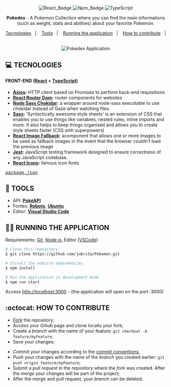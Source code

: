 <div align="center">

![React_Badge](https://img.shields.io/badge/web-react-ff69b4) ![Npm_Badge](https://img.shields.io/badge/npm-6.14.5-red)  ![TypeScript](https://img.shields.io/badge/%3C%2F%3E-typescript-blue)
</div>

<p align="center">
<strong>Pokedex</strong> - A Pokemon Collection where you can find the main informations (such as weight, stats and abilities) about your favorite Pokemón.
</p>

<p align="center">
  <a href="#computer-tecnologies">Tecnologies</a>&nbsp;&nbsp;&nbsp;|&nbsp;&nbsp;&nbsp;
  <a href="#hammer-tools">Tools</a>&nbsp;&nbsp;&nbsp;|&nbsp;&nbsp;&nbsp;
  <a href="#woman_technologist-running-the-application">Running the application</a>&nbsp;&nbsp;&nbsp;|&nbsp;&nbsp;&nbsp;
  <a href="#octocat-how-to-contribute">How to contribute</a>&nbsp;&nbsp;&nbsp;|&nbsp;&nbsp;&nbsp;
</p>

<div align="center">
  <img alt="Pokedex Application" src="./screen.gif">
</div>

## **:computer: TECNOLOGIES**

#### **FRONT-END** ([React](https://pt-br.reactjs.org/) + [TypeScript](https://www.typescriptlang.org/))

  - **[Axios](https://github.com/axios/axios):** HTTP client based on Promises to perform back-end requisitions
  - **[React Router Dom](https://github.com/ReactTraining/react-router/tree/master/packages/react-router-dom):** router components for websites
  - **[Node Sass Chokidar](https://github.com/michaelwayman/node-sass-chokidar):** a wrapper around node-sass executable to use chokidar instead of Gaze when watching files.
  - **[Sass](https://sass-lang.com/):** 'Syntactically awesome style sheets' is an extension of CSS that enables you to use things like variables, nested rules, inline imports and more. It also helps to keep things organised and allows you to create style sheets faster (CSS with superpowers)
  - **[React Image Fallback](https://github.com/socialtables/react-image-fallback):** acomponent that allows one or more images to be used as fallback images in the event that the browser couldn't load the previous image
  - **[Jest](https://github.com/facebook/jest):** JavaScript testing framework designed to ensure correctness of any JavaScript codebase.
  - **[React Icons](https://react-icons.github.io/react-icons/):** famous icon fonts
  
  <kbd>[package.json](./package.json)</kbd>


## **:hammer: TOOLS**

- API: **[PokéAPI](https://pokeapi.co/)**
- Fontes: **[Roboto](https://fonts.google.com/specimen/Roboto)**, **[Ubuntu](https://fonts.google.com/specimen/Ubuntu)**
- Editor: **[Visual Studio Code](https://code.visualstudio.com/)**


## **:woman_technologist: RUNNING THE APPLICATION** 

Requirements: [Git](https://git-scm.com), [Node.js](https://nodejs.org/en/), Editor ([VSCode](https://code.visualstudio.com/))

```sh
# Clone this repository
$ git clone https://github.com/jubrito/Pokemon.git

# Install the website dependencies
$ npm install

# Run the application in development mode
$ npm run start

```
Access [http://localhost:3000](http://localhost:3000) - (the application will open on the port :3000) 

## **:octocat: HOW TO CONTRIBUTE**

  - *[Fork](https://help.github.com/pt/github/getting-started-with-github/fork-a-repo)* the repository;
  - Access your Gihub page and clone locallu your fork;
  - Create a *branch* with the name of your feature: `git chechout -b feature/myFeature`;
  - Save your changes;
  <!-- - Instale as dependências do *commitlint* na raíz do projeto para a verificação dos commits: `npm install` ou `yarn`; -->
  - *Commit* your changes according to the [commit conventions](https://www.conventionalcommits.org/pt-br/v1.0.0-beta.4/), 
  - *Push* your changes with the name of the *branch* you created earlier: `git push origin feature/myFeature`;
  - Submit a *pull request* in the repository where the *fork* was created. After the *merge* your changes will be part of the project;
  - After the *merge* and pull request, your *branch* can be deleted.
